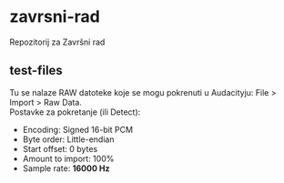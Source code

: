# zavrsni-rad
Repozitorij za Završni rad

## test-files
Tu se nalaze RAW datoteke koje se mogu pokrenuti u Audacityju: File > Import > Raw Data. \
Postavke za pokretanje (ili Detect): 
  - Encoding: Signed 16-bit PCM
  - Byte order: Little-endian
  - Start offset: 0 bytes
  - Amount to import: 100%
  - Sample rate: **16000 Hz**
